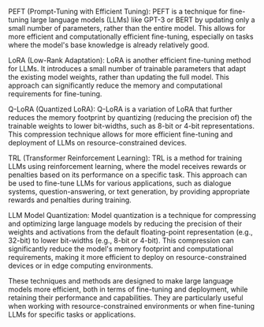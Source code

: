 PEFT (Prompt-Tuning with Efficient Tuning):
PEFT is a technique for fine-tuning large language models (LLMs) like GPT-3 or BERT by updating only a small number of parameters, rather than the entire model. This allows for more efficient and computationally efficient fine-tuning, especially on tasks where the model's base knowledge is already relatively good.

LoRA (Low-Rank Adaptation):
LoRA is another efficient fine-tuning method for LLMs. It introduces a small number of trainable parameters that adapt the existing model weights, rather than updating the full model. This approach can significantly reduce the memory and computational requirements for fine-tuning.

Q-LoRA (Quantized LoRA):
Q-LoRA is a variation of LoRA that further reduces the memory footprint by quantizing (reducing the precision of) the trainable weights to lower bit-widths, such as 8-bit or 4-bit representations. This compression technique allows for more efficient fine-tuning and deployment of LLMs on resource-constrained devices.

TRL (Transformer Reinforcement Learning):
TRL is a method for training LLMs using reinforcement learning, where the model receives rewards or penalties based on its performance on a specific task. This approach can be used to fine-tune LLMs for various applications, such as dialogue systems, question-answering, or text generation, by providing appropriate rewards and penalties during training.

LLM Model Quantization:
Model quantization is a technique for compressing and optimizing large language models by reducing the precision of their weights and activations from the default floating-point representation (e.g., 32-bit) to lower bit-widths (e.g., 8-bit or 4-bit). This compression can significantly reduce the model's memory footprint and computational requirements, making it more efficient to deploy on resource-constrained devices or in edge computing environments.

These techniques and methods are designed to make large language models more efficient, both in terms of fine-tuning and deployment, while retaining their performance and capabilities. They are particularly useful when working with resource-constrained environments or when fine-tuning LLMs for specific tasks or applications.